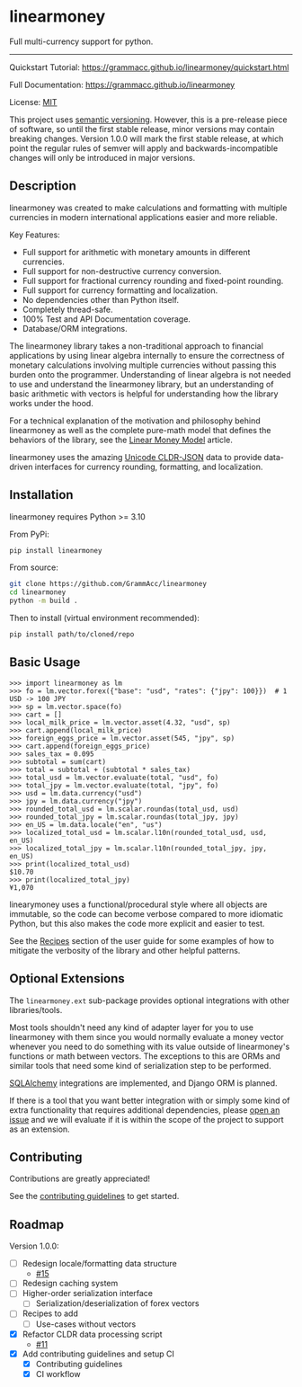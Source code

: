 # linearmoney

Full multi-currency support for python.

---

Quickstart Tutorial: https://grammacc.github.io/linearmoney/quickstart.html

Full Documentation: https://grammacc.github.io/linearmoney

License: [MIT](LICENSE)

This project uses [semantic versioning](https://semver.org). However, this
is a pre-release piece of software, so until the first stable release, minor versions
may contain breaking changes. Version 1.0.0 will mark the first stable release, at
which point the regular rules of semver will apply and backwards-incompatible changes
will only be introduced in major versions.

## Description

linearmoney was created to make calculations and formatting with multiple currencies
in modern international applications easier and more reliable.

Key Features:

- Full support for arithmetic with monetary amounts in different currencies.
- Full support for non-destructive currency conversion.
- Full support for fractional currency rounding and fixed-point rounding.
- Full support for currency formatting and localization.
- No dependencies other than Python itself.
- Completely thread-safe.
- 100% Test and API Documentation coverage.
- Database/ORM integrations.

The linearmoney library takes a non-traditional approach to financial applications
by using linear algebra internally to ensure the correctness of monetary calculations
involving multiple currencies without passing this burden onto the programmer.
Understanding of linear algebra is not needed to use and understand the linearmoney
library, but an understanding of basic arithmetic with vectors is helpful for
understanding how the library works under the hood.

For a technical explanation of the motivation and philosophy behind linearmoney
as well as the complete pure-math model that defines the behaviors of the library, see
the [Linear Money Model](https://grammacc.github.io/linearmoney/linear_money_model.html) article.

linearmoney uses the amazing [Unicode CLDR-JSON](https://github.com/unicode-org/cldr-json)
data to provide data-driven interfaces for currency rounding, formatting, and localization.

## Installation

linearmoney requires Python >= 3.10

From PyPi:

```bash
pip install linearmoney
```

From source:

```bash
git clone https://github.com/GrammAcc/linearmoney
cd linearmoney
python -m build .
```

Then to install (virtual environment recommended):

```bash
pip install path/to/cloned/repo
```

## Basic Usage

```pycon
>>> import linearmoney as lm
>>> fo = lm.vector.forex({"base": "usd", "rates": {"jpy": 100}})  # 1 USD -> 100 JPY
>>> sp = lm.vector.space(fo)
>>> cart = []
>>> local_milk_price = lm.vector.asset(4.32, "usd", sp)
>>> cart.append(local_milk_price)
>>> foreign_eggs_price = lm.vector.asset(545, "jpy", sp)
>>> cart.append(foreign_eggs_price)
>>> sales_tax = 0.095
>>> subtotal = sum(cart)
>>> total = subtotal + (subtotal * sales_tax)
>>> total_usd = lm.vector.evaluate(total, "usd", fo)
>>> total_jpy = lm.vector.evaluate(total, "jpy", fo)
>>> usd = lm.data.currency("usd")
>>> jpy = lm.data.currency("jpy")
>>> rounded_total_usd = lm.scalar.roundas(total_usd, usd)
>>> rounded_total_jpy = lm.scalar.roundas(total_jpy, jpy)
>>> en_US = lm.data.locale("en", "us")
>>> localized_total_usd = lm.scalar.l10n(rounded_total_usd, usd, en_US)
>>> localized_total_jpy = lm.scalar.l10n(rounded_total_jpy, jpy, en_US)
>>> print(localized_total_usd)
$10.70
>>> print(localized_total_jpy)
¥1,070

```

linearymoney uses a functional/procedural style where all objects are immutable, so
the code can become verbose compared to more idiomatic Python, but this also makes
the code more explicit and easier to test.

See the [Recipes](https://grammacc.github.io/linearmoney/recipes.html)
section of the user guide for
some examples of how to mitigate the verbosity of the library and other helpful patterns.

## Optional Extensions

The `linearmoney.ext` sub-package provides optional integrations with other libraries/tools.

Most tools shouldn't need any kind of adapter layer for you to use linearmoney with
them since you would normally evaluate a money vector whenever you need to do something
with its value outside of linearmoney's functions or math between vectors. The exceptions
to this are ORMs and similar tools that need some kind of serialization step to be
performed.

[SQLAlchemy](https://grammacc.github.io/linearmoney/api_reference/linearmoney/ext/sqlalchemy.html)
integrations are implemented, and Django ORM is planned.

If there is a tool that you want better integration with or simply some kind of
extra functionality that requires additional dependencies, please
[open an issue](https://github.com/GrammAcc/linearmoney/issues/new/choose) and
we will evaluate if it is within the scope of the project to support as an extension.

## Contributing

Contributions are greatly appreciated!

See the [contributing guidelines](/CONTRIBUTING.md) to get started.

## Roadmap

Version 1.0.0:
- [ ] Redesign locale/formatting data structure
  - [#15](https://github.com/GrammAcc/linearmoney/issues/15)
- [ ] Redesign caching system
- [ ] Higher-order serialization interface
  - [ ] Serialization/deserialization of forex vectors
- [ ] Recipes to add
  - [ ] Use-cases without vectors
- [x] Refactor CLDR data processing script
  - [#11](https://github.com/GrammAcc/linearmoney/issues/11)
- [x] Add contributing guidelines and setup CI
  - [x] Contributing guidelines
  - [x] CI workflow
